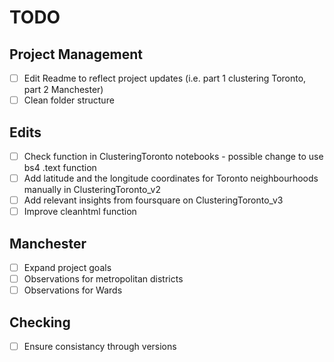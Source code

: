 # TODO

## Project Management
- [ ] Edit Readme to reflect project updates (i.e. part 1 clustering Toronto, part 2 Manchester)
- [ ] Clean folder structure

## Edits
- [ ] Check function in ClusteringToronto notebooks - possible change to use bs4 .text function 
- [ ] Add latitude and the longitude coordinates for Toronto neighbourhoods manually in ClusteringToronto_v2
- [ ] Add relevant insights from foursquare on ClusteringToronto_v3
- [ ] Improve cleanhtml function

## Manchester 
- [ ] Expand project goals
- [ ] Observations for metropolitan districts
- [ ] Observations for Wards

## Checking
- [ ] Ensure consistancy through versions
